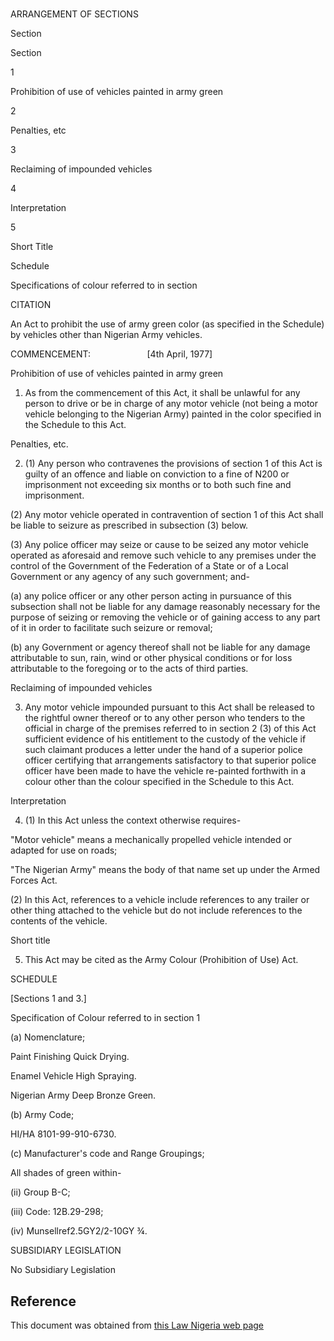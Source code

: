 # 

ARRANGEMENT OF SECTIONS

Section

Section

1

Prohibition of use of vehicles painted in army green

2

Penalties, etc

3

Reclaiming of impounded vehicles

4

Interpretation

5

Short Title

Schedule

Specifications of colour referred to in section

CITATION

An Act to prohibit the use of army green color (as specified in the Schedule) by vehicles other than Nigerian Army vehicles.

COMMENCEMENT:                       [4th April, 1977]

Prohibition of use of vehicles painted in army green

1. As from the commencement of this Act, it shall be unlawful for any person to drive or be in charge of any motor vehicle (not being a motor vehicle belonging to the Nigerian Army) painted in the color specified in the Schedule to this Act.

Penalties, etc.

2. (1) Any person who contravenes the provisions of section 1 of this Act is guilty of an offence and liable on conviction to a fine of N200 or imprisonment not exceeding six months or to both such fine and imprisonment.

(2) Any motor vehicle operated in contravention of section 1 of this Act shall be liable to seizure as prescribed in subsection (3) below.

(3) Any police officer may seize or cause to be seized any motor vehicle operated as aforesaid and remove such vehicle to any premises under the control of the Government of the Federation of a State or of a Local Government or any agency of any such government; and-

(a) any police officer or any other person acting in pursuance of this subsection shall not be liable for any damage reasonably necessary for the purpose of seizing or removing the vehicle or of gaining access to any part of it in order to facilitate such seizure or removal;

(b) any Government or agency thereof shall not be liable for any damage attributable to sun, rain, wind or other physical conditions or for loss attributable to the foregoing or to the acts of third parties.

Reclaiming of impounded vehicles

3. Any motor vehicle impounded pursuant to this Act shall be released to the rightful owner thereof or to any other person who tenders to the official in charge of the premises referred to in section 2 (3) of this Act sufficient evidence of his entitlement to the custody of the vehicle if such claimant produces a letter under the hand of a superior police officer certifying that arrangements satisfactory to that superior police officer have been made to have the vehicle re-painted forthwith in a colour other than the colour specified in the Schedule to this Act.

Interpretation

4. (1) In this Act unless the context otherwise requires-

"Motor vehicle" means a mechanically propelled vehicle intended or adapted for use on roads;

"The Nigerian Army" means the body of that name set up under the Armed Forces Act.

(2) In this Act, references to a vehicle include references to any trailer or other thing attached to the vehicle but do not include references to the contents of the vehicle.

Short title

5. This Act may be cited as the Army Colour (Prohibition of Use) Act.

SCHEDULE

[Sections 1 and 3.]

Specification of Colour referred to in section 1

(a) Nomenclature;

Paint Finishing Quick Drying.

Enamel Vehicle High Spraying.

Nigerian Army Deep Bronze Green.

(b) Army Code;

HI/HA 8101-99-910-6730.

(c) Manufacturer's code and Range Groupings;

All shades of green within-

(ii) Group B-C;

(iii) Code: 12B.29-298;

(iv) Munsellref2.5GY2/2-10GY ¾.

SUBSIDIARY LEGISLATION

No Subsidiary Legislation

## Reference

This document was obtained from [this Law Nigeria web page](http://www.lawnigeria.com/LFN/A/Army-Colour%28Prohibition-of-use%29Act.php)
